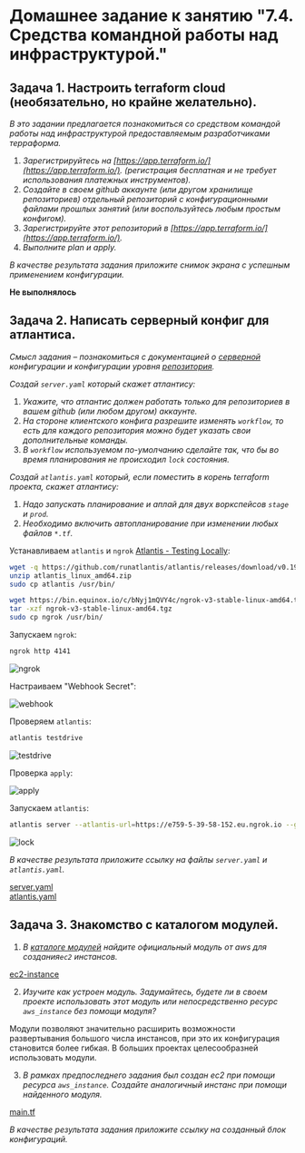 # Домашнее задание к занятию "7.4. Средства командной работы над инфраструктурой."

## Задача 1. Настроить terraform cloud (необязательно, но крайне желательно).

*В это задании предлагается познакомиться со средством командой работы над инфраструктурой предоставляемым разработчиками терраформа.*

1. *Зарегистрируйтесь на [https://app.terraform.io/](https://app.terraform.io/). (регистрация бесплатная и не требует использования платежных инструментов).*
2. *Создайте в своем github аккаунте (или другом хранилище репозиториев) отдельный репозиторий с  конфигурационными файлами прошлых занятий (или воспользуйтесь любым простым конфигом).*
3. *Зарегистрируйте этот репозиторий в [https://app.terraform.io/](https://app.terraform.io/).*
4. *Выполните plan и apply.* 

*В качестве результата задания приложите снимок экрана с успешным применением конфигурации.*

**Не выполнялось**

## Задача 2. Написать серверный конфиг для атлантиса. 

*Смысл задания – познакомиться с документацией о [серверной](https://www.runatlantis.io/docs/server-side-repo-config.html) конфигурации и конфигурации уровня  [репозитория](https://www.runatlantis.io/docs/repo-level-atlantis-yaml.html).*

*Создай `server.yaml` который скажет атлантису:*
1. *Укажите, что атлантис должен работать только для репозиториев в вашем github (или любом другом) аккаунте.*
1. *На стороне клиентского конфига разрешите изменять `workflow`, то есть для каждого репозитория можно будет указать свои дополнительные команды.*
1. *В `workflow` используемом по-умолчанию сделайте так, что бы во время планирования не происходил `lock` состояния.*

*Создай `atlantis.yaml` который, если поместить в корень terraform проекта, скажет атлантису:*
1. *Надо запускать планирование и аплай для двух воркспейсов `stage` и `prod`.*
1. *Необходимо включить автопланирование при изменении любых файлов `*.tf`.*

Устанавливаем `atlantis` и `ngrok` [Atlantis - Testing Locally](https://www.runatlantis.io/guide/testing-locally.html):

```bash
wget -q https://github.com/runatlantis/atlantis/releases/download/v0.19.2/atlantis_linux_amd64.zip
unzip atlantis_linux_amd64.zip
sudo cp atlantis /usr/bin/
```

```bash
wget https://bin.equinox.io/c/bNyj1mQVY4c/ngrok-v3-stable-linux-amd64.tgz
tar -xzf ngrok-v3-stable-linux-amd64.tgz
sudo cp ngrok /usr/bin/
```

Запускаем `ngrok`:

```bash
ngrok http 4141
```

![ngrok](img/ngrok.png)

Настраиваем "Webhook Secret":

![webhook](img/webhook.png)

Проверяем `atlantis`:

```bash
atlantis testdrive
```

![testdrive](img/test.png)

Проверка `apply`:

![apply](img/apply.png)


Запускаем `atlantis`:

```bash
atlantis server --atlantis-url=https://e759-5-39-58-152.eu.ngrok.io --gh-user=badanin --gh-token=ghp_d1suPCNb4lfqjJdkL1HZfBs9EF07lz18FQde --gh-webhook-secret=bH6QuSDXfvARFLhwteA3 --repo-allowlist=github.com/badanin/atlantis-example --repo-config=server.yaml
```

![lock](img/lock.png)

*В качестве результата приложите ссылку на файлы `server.yaml` и `atlantis.yaml`.*

[server.yaml](src/server.yaml)  
[atlantis.yaml](src/atlantis.yaml)  


## Задача 3. Знакомство с каталогом модулей. 

1. *В [каталоге модулей](https://registry.terraform.io/browse/modules) найдите официальный модуль от aws для создания`ec2` инстансов.*

[ec2-instance](https://registry.terraform.io/modules/terraform-aws-modules/ec2-instance/aws/latest)

2. *Изучите как устроен модуль. Задумайтесь, будете ли в своем проекте использовать этот модуль или непосредственно ресурс `aws_instance` без помощи модуля?*

Модули позволяют значительно расширить возможности развертывания большого числа инстансов, при это их конфигурация становится более гибкая. В больших проектах целесообразней использовать модули.

3. *В рамках предпоследнего задания был создан ec2 при помощи ресурса `aws_instance`. Создайте аналогичный инстанс при помощи найденного модуля.*  

[main.tf](src/main.tf)

*В качестве результата задания приложите ссылку на созданный блок конфигураций.*
